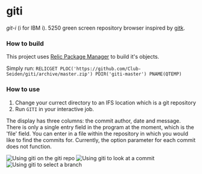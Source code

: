 # giti
*git-i* (i for IBM i). 5250 green screen repository browser inspired by [gitk](https://git-scm.com/docs/gitk).

### How to build

This project uses [Relic Package Manager](https://github.com/OSSILE/RelicPackageManager) to build it's objects.

Simply run: `RELICGET PLOC('https://github.com/Club-Seiden/giti/archive/master.zip') PDIR('giti-master') PNAME(QTEMP)`

### How to use

1. Change your currect directory to an IFS location which is a git repository
2. Run `GITI` in your interactive job.

The display has three columns: the commit author, date and message. There is only a single entry field in the program at the moment, which is the 'file' field. You can enter in a file within the repository in which you would like to find the commits for. Currently, the option parameter for each commit does not function.

![Using giti on the giti repo](http://i.imgur.com/3WuncIn.png)
![Using giti to look at a commit](http://i.imgur.com/cgUu7Lb.png)
![Using giti to select a branch](http://i.imgur.com/fuiqK4H.png)